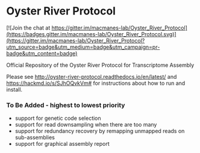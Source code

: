 # Oyster River Protocol

[![Join the chat at https://gitter.im/macmanes-lab/Oyster_River_Protocol](https://badges.gitter.im/macmanes-lab/Oyster_River_Protocol.svg)](https://gitter.im/macmanes-lab/Oyster_River_Protocol?utm_source=badge&utm_medium=badge&utm_campaign=pr-badge&utm_content=badge)

Official Repository of the Oyster River Protocol for Transcriptome Assembly

Please see http://oyster-river-protocol.readthedocs.io/en/latest/ and https://hackmd.io/s/SJhOQvkVm# for instructions about how to run and install. 
### To Be Added - highest to lowest priority
- support for genetic code selection 
- support for read downsampling when there are too many
- support for redundancy recovery by remapping unmapped reads on sub-assemblies
- support for graphical assembly report 
